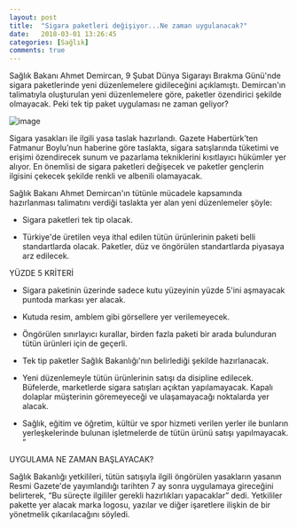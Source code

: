 ```yaml
---
layout: post
title:  "Sigara paketleri değişiyor...Ne zaman uygulanacak?"
date:   2018-03-01 13:26:45
categories: [Sağlık]
comments: true
---
```

Sağlık Bakanı Ahmet Demircan, 9 Şubat Dünya Sigarayı Bırakma Günü'nde sigara paketlerinde yeni düzenlemelere gidileceğini açıklamıştı.
Demircan'ın talimatıyla oluşturulan yeni düzenlemelere göre, paketler özendirici şekilde olmayacak. Peki tek tip paket uygulaması ne zaman
geliyor?


![image](https://www.google.com.tr/url?sa=i&rct=j&q=&esrc=s&source=images&cd=&cad=rja&uact=8&ved=2ahUKEwjVy9T1-MrZAhUPnRQKHaWLAxcQjRx6BAgAEAY&url=https%3A%2F%2Fwww.ntv.com.tr%2Fsaglik%2Fsigara-yasagi-ihlaline-954-kapatma-142-milyon-lira-ceza%2CBmA3Vv-9pUamH3meDi4GkQ&psig=AOvVaw0YUXIkNmNtZ0Q-8UzT5wBF&ust=1519987426997120)


Sigara yasakları ile ilgili yasa taslak hazırlandı. Gazete Habertürk’ten Fatmanur Boylu’nun haberine göre taslakta, sigara satışlarında
tüketimi ve erişimi özendirecek sunum ve pazarlama tekniklerini kısıtlayıcı hükümler yer alıyor. En önemlisi de sigara paketleri 
değişecek ve paketler gençlerin ilgisini çekecek şekilde renkli ve albenili olamayacak.

Sağlık Bakanı Ahmet Demircan'ın tütünle mücadele kapsamında hazırlanması talimatını verdiği taslakta yer alan yeni düzenlemeler şöyle:

* Sigara paketleri tek tip olacak.

* Türkiye'de üretilen veya ithal edilen tütün ürünlerinin paketi belli standartlarda olacak. Paketler, düz ve öngörülen standartlarda
piyasaya arz edilecek.

YÜZDE 5 KRİTERİ

* Sigara paketinin üzerinde sadece kutu yüzeyinin yüzde 5'ini aşmayacak puntoda markası yer alacak.

* Kutuda resim, amblem gibi görsellere yer verilemeyecek.

* Öngörülen sınırlayıcı kurallar, birden fazla paketi bir arada bulunduran tütün ürünleri için de geçerli.

* Tek tip paketler Sağlık Bakanlığı'nın belirlediği şekilde hazırlanacak.

* Yeni düzenlemeyle tütün ürünlerinin satışı da disipline edilecek. Büfelerde, marketlerde sigara satışları açıktan yapılamayacak.
Kapalı dolaplar müşterinin göremeyeceği ve ulaşamayacağı noktalarda yer alacak.

* Sağlık, eğitim ve öğretim, kültür ve spor hizmeti verilen yerler ile bunların yerleşkelerinde bulunan işletmelerde de tütün ürünü satışı
yapılmayacak. ”

UYGULAMA NE ZAMAN BAŞLAYACAK?

Sağlık Bakanlığı yetkilileri, tütün satışıyla ilgili öngörülen yasakların yasanın Resmi Gazete'de yayımlandığı tarihten 7 ay sonra
uygulamaya gireceğini belirterek, “Bu süreçte ilgililer gerekli hazırlıkları yapacaklar” dedi. Yetkililer pakette yer alacak marka
logosu, yazılar ve diğer işaretlere ilişkin de bir yönetmelik çıkarılacağını söyledi.

